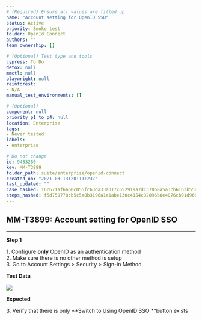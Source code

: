```yaml
---
# (Required) Ensure all values are filled up
name: "Account setting for OpenID SSO"
status: Active
priority: Smoke test
folder: OpenId Connect
authors: ""
team_ownership: []

# (Optional) Test type and tools
cypress: To Do
detox: null
mmctl: null
playwright: null
rainforest: 
- N/A
manual_test_environments: []

# (Optional)
component: null
priority_p1_to_p4: null
location: Enterprise
tags: 
- Never tested
labels: 
- enterprise

# Do not change
id: 9453280
key: MM-T3899
folder_path: suite/enterprise/openid-connect
created_on: "2021-03-13T20:11:23Z"
last_updated: ""
case_hashed: 16c671af6660c055fc63da33a317c652919a7dc37068a5a3cb6163b55af416837237341303c77224cf11fcf7e6bfdcef
steps_hashed: f5d759778cb5c5a8b3196a1e1abe130c4154c82096b8e4076cb91d968e55403f6a8dcb91602e49a2049f08a49ae7e013
---
```


## MM-T3899: Account setting for OpenID SSO

---

**Step 1**

1\. Configure **only** OpenID as an authentication method\
2\. Make sure there is no other method is setup\
3\. Go to Account Settings > Security > Sign-in Method

**Test Data**

![](https://smartbear-tm4j-prod-us-west-2-attachment-rich-text.s3.us-west-2.amazonaws.com/embedded-f3277290f945470c4add5d21ef3dc7ca7b74388fc7152bfb6b99ae58c66a95a8-1615666256900-1615666256900.png)

**Expected**

3\. Verify that there is only \*\*Switch to Using OpenID SSO \*\*button exists
